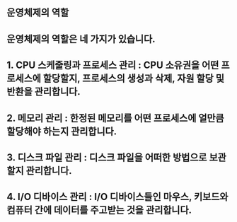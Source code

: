 ## 운영체제의 역할
## 운영체제의 역할은 네 가지가 있습니다.
## 1. CPU 스케줄링과 프로세스 관리 : CPU 소유권을 어떤 프로세스에 할당할지, 프로세스의 생성과 삭제, 자원 할당 및 반환을 관리합니다.
## 2. 메모리 관리 : 한정된 메모리를 어떤 프로세스에 얼만큼 할당해야 하는지 관리합니다.
## 3. 디스크 파일 관리 : 디스크 파일을 어떠한 방법으로 보관할지 관리합니다.
## 4. I/O 디바이스 관리 : I/O 디바이스들인 마우스, 키보드와 컴퓨터 간에 데이터를 주고받는 것을 관리합니다.